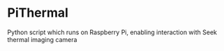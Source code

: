 # PiThermal
Python script which runs on Raspberry Pi, enabling interaction with Seek thermal imaging camera 
